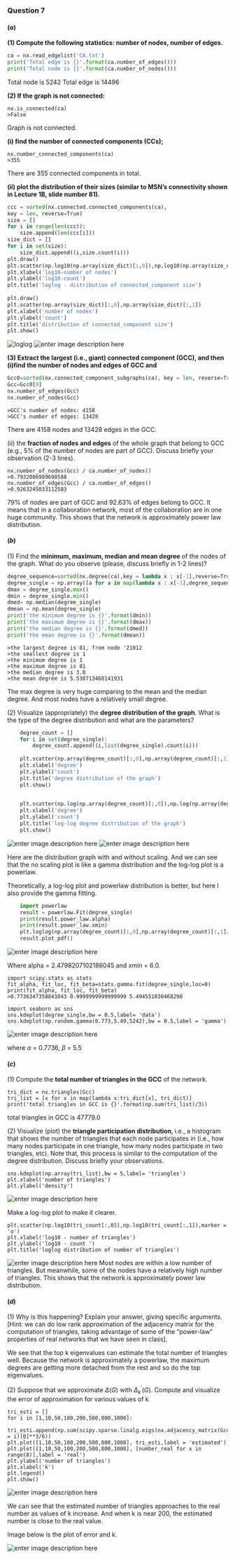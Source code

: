 ### Question 7
#### ($a$)
**(1) Compute the following statistics: number of nodes, number of edges.** 
```python
ca = nx.read_edgelist('CA.txt')
print('Total edge is {}'.format(ca.number_of_edges()))
print('Total node is {}'.format(ca.number_of_nodes()))
```
Total node is 5242
Total edge is 14496 


**(2) If the graph is not connected:** 

	nx.is_connected(ca)
	>False
Graph is not connected.

**(i) find the number of connected components (CCs);** 

	nx.number_connected_components(ca)
	>355
There are 355 connected components in total.

**(ii) plot the distribution of their sizes (similar to MSN’s connectivity shown in Lecture 1B, slide number 81).** 
```python
ccc = sorted(nx.connected.connected_components(ca),
key = len, reverse=True)
size = []
for i in range(len(ccc)):
	size.append(len(ccc[i]))
size_dict = []
for i in set(size):
	size_dict.append((i,size.count(i)))
plt.draw()
plt.scatter(np.log10(np.array(size_dict)[:,0]),np.log10(np.array(size_dict)[:,1]))
plt.xlabel('log10-number of nodes')
plt.ylabel('log10-count')
plt.title('loglog - distribution of connected_component size')
	
plt.draw()
plt.scatter(np.array(size_dict)[:,0],np.array(size_dict)[:,1])
plt.xlabel('number of nodes')
plt.ylabel('count')
plt.title('distribution of connected_component size')
plt.show()
```
![loglog](https://lh3.googleusercontent.com/-R5MnvKLhaml_DzQJN6evdhr5nyZLJreISkdUlKLNHx7ueq5ZtIs6bUgxd7ibBSefRNqpsZQIKSzPw)
![enter image description here](https://lh3.googleusercontent.com/1Qk8u_lwgEgV0vKUVE1UfD3wsjo2-Hqhhbor0Yzc3CYCr7mYVNToHd0NoDnVvcr3OmMEX-sj5AMPhQ)

**(3) Extract the largest (i.e., giant) connected component (GCC), and then (i)find the number of nodes and edges of GCC and** 
```python
Gcc0=sorted(nx.connected_component_subgraphs(ca), key = len, reverse=True)
Gcc=Gcc0[0]
nx.number_of_edges(Gcc)
nx.number_of_nodes(Gcc)
```
	>GCC's number of nodes: 4158
	>GCC's number of edges: 13428

There are 4158 nodes and 13428 edges in the GCC.

(ii) the **fraction of nodes and edges** of the whole graph that belong to GCC (e.g., 5% of the number of nodes are part of GCC). Discuss briefly your observation (2-3 lines).

	nx.number_of_nodes(Gcc) / ca.number_of_nodes()
	>0.7932086989698588
	nx.number_of_edges(Gcc) / ca.number_of_edges()
	>0.9263245033112583
79% of nodes are part of GCC and 92.63% of edges belong to GCC.
It means that in a collaboration network, most of the collaboration are in one huge community.  This shows that the network is approximately power law distribution.

#### ($b$)
(1) Find the **minimum, maximum, median and mean degree**
of the nodes of the graph. What do you observe (please, discuss briefly in 1-2 lines)? 
```python
degree_sequence=sorted(nx.degree(ca),key = lambda x : x[-1],reverse=True) # degree sequence
degree_single = np.array([a for a in map(lambda x : x[-1],degree_sequence)])
dmax = degree_single.max()
dmin = degree_single.min()
dmed= np.median(degree_single)
dmean = np.mean(degree_single)
print('the minimum degree is {}'.format(dmin))
print('the maximum degree is {}'.format(dmax))
print('the median degree is {}'.format(dmed))
print('the mean degree is {}'.format(dmean))
```	
	>the largest degree is 81, from node '21012
	>the smallest degree is 1
	>the minimum degree is 1 
	>the maximum degree is 81 
	>the median degree is 3.0 
	>the mean degree is 5.530713468141931

The max degree is very huge comparing to the mean and the median degree. And most nodes have a relatively small degree.

(2) Visualize (appropriately) the **degree distribution of the graph**. What is the type of the degree distribution and what are the parameters? 
```python
	degree_count = []
	for i in set(degree_single):
	    degree_count.append((i,list(degree_single).count(i)))
	
	plt.scatter(np.array(degree_count)[:,0],np.array(degree_count)[:,1])
	plt.xlabel('degree')
	plt.ylabel('count')
	plt.title('degree distribution of the graph')
	plt.show()

	
	plt.scatter(np.log(np.array(degree_count)[:,0]),np.log(np.array(degree_count)[:,1]))
	plt.xlabel('degree')
	plt.ylabel('count')
	plt.title('log-log degree distribution of the graph')
	plt.show()
```
![enter image description here](https://lh3.googleusercontent.com/SpoHXHwSvsTMApyZoJ0oe25QlGz4BYRJACX9djjikz8zFeXfexvk25t07ojn7MjKdjbrPsSv8G_NVg)
![enter image description here](https://lh3.googleusercontent.com/yQVPBiMFitOg2StfOXLCuF4xHUqAiYVtExCRtsaMrDbHd6_l30XBKIr1Rx4tu8s5Wo8GhUZ4GEqbNQ)

Here are the distribution graph with and without scaling.
And we can see that the no scaling plot is like a gamma distribution and the log-log plot is a powerlaw.

Theoretically, a log-log plot and powerlaw distribution is better, but here I also provide the gamma fitting.
```python
	import powerlaw
	result = powerlaw.Fit(degree_single)
	print(result.power_law.alpha)
	print(result.power_law.xmin)
	plt.loglog(np.array(degree_count)[:,0],np.array(degree_count)[:,1]/Gcc.number_of_nodes())
	result.plot_pdf()
```
![enter image description here](https://lh3.googleusercontent.com/825AOrO8_Z-pksw4gocEgS1b0DstuAZCBFFAF57ltjWiM7JKc5gn5iGITf7hoDJmzVk6h-SNDlArMg)

Where alpha = 2.4798207102186045 and xmin = 6.0.

	import scipy.stats as stats  
	fit_alpha, fit_loc, fit_beta=stats.gamma.fit(degree_single,loc=0)
	print(fit_alpha, fit_loc, fit_beta)
	>0.7736347358841043 0.9999999999999999 5.494551030468298

	import seaborn as sns
	sns.kdeplot(degree_single,bw = 0.5,label= 'data')
	sns.kdeplot(np.random.gamma(0.773,5.49,5242),bw = 0.5,label = 'gamma')
![enter image description here](https://lh3.googleusercontent.com/yroyBZKergOHkAXgbqAcjJdfalgYK89KcTI18BbXpxcSnHk5QsmNuC5nO8ejXwWTADfpZuK3Kz8WGg)

where $\alpha$ = 0.7736, $\beta$ = 5.5 

#### ($c$)
(1) Compute the **total number of triangles in the GCC** of the network. 

	tri_dict = nx.triangles(Gcc)
	tri_list = [x for x in map(lambda x:tri_dict[x], tri_dict)]
	print('total triangles in GCC is {}'.format(np.sum(tri_list)/3))

total triangles in GCC is 47779.0

(2) Visualize (plot) the **triangle participation distribution**, i.e., a histogram that shows the number of triangles that each node participates in (i.e., how many nodes participate in one triangle, how many nodes participate in two triangles, etc). Note that, this process is similar to the computation of the degree distribution. Discuss briefly your observations.

	sns.kdeplot(np.array(tri_list),bw = 5,label= 'triangles')
	plt.xlabel('number of triangles')
	plt.ylabel('density')
![enter image description here](https://lh3.googleusercontent.com/I3A8bPpXONEb6TBWsxr4uF59j10UMZ-xyBwB4CnGyS_ekU6YNM69E3AqteUEiWZKmp39jE4XW5_dlA)

Make a log-log plot to make it clearer. 

	plt.scatter(np.log10(tri_count[:,0]),np.log10(tri_count[:,1]),marker = 'o')
	plt.xlabel('log10 - number of triangles')
	plt.ylabel('log10 - count ')
	plt.title('loglog distribution of number of triangles')
![enter image description here](https://lh3.googleusercontent.com/mDiFdRfU0HTnCZaxPe9t4onRAU1OeyU3Tz_gbmcqvI3WIpt_Fp7iJKlm_54iAMPhkGTF70DWpWXpRA)
Most nodes are within a low number of triangles. But meanwhile, some of the nodes have a relatively high number of triangles. This shows that the network is approximately power law distribution.

#### ($d$)
(1) Why is this happening? Explain your answer, giving specific arguments. [Hint: we can do low rank approximation of the adjacency matrix for the computation of triangles, taking advantage of some of the “power-law” properties of real networks that we have seen in class].

We see that the top k eigenvalues can estimate the total number of triangles well. 
Because the network is approximately a powerlaw, the maximum degrees are getting more detached from the rest and so do the top eigenvalues. 

(2) Suppose that we approximate $\Delta(G)$ with $\Delta^{\prime}_k(G)$. Compute and visualize the error of approximation for various values of k

	tri_esti = []
	for i in [1,10,50,100,200,500,800,1000]:
	  tri_esti.append(np.sum(scipy.sparse.linalg.eigs(nx.adjacency_matrix(Gcc).asfptype(),k = i)[0]**3/6))
	plt.plot([1,10,50,100,200,500,800,1000], tri_esti,label = 'estimated')
	plt.plot([1,10,50,100,200,500,800,1000], [number_real for x in range(8)],label = 'real')
	plt.ylabel('number of triangles')
	plt.xlabel('k')
	plt.legend()
	plt.show()
![enter image description here](https://lh3.googleusercontent.com/78NP-qIwir3pcMX6GgE1eoO8BM0td5BgSib2GkudoyN-H-KEwhA_qT5g0jtBtQKc47AaBVP0DICPrw)

We can see that the estimated number of triangles approaches to the real number as values of k increase. And when k is near 200, the estimated number is close to the real value.

Image below is the plot of error and k.

![enter image description here](https://lh3.googleusercontent.com/Dw30uQjU_BuuO9cBzPMrJz8cmL3oErYTvw4wbL0SyInzyODdYuTgCUHkVWN54c8KfjLuvblv1yv-Pg)

<!--stackedit_data:
eyJoaXN0b3J5IjpbMTEyMzMxMzY5XX0=
-->